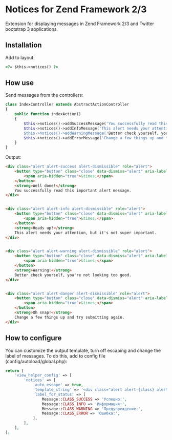 # Notices for Zend Framework 2/3

Extension for displaying messages in Zend Framework 2/3 and Twitter bootstrap 3 applications.


## Installation

Add to layout:
```html
<?= $this->notices() ?>
```


## How use

Send messages from the controllers:

```php
class IndexController extends AbstractActionController
{
    public function indexAction()
    {
        $this->notices()->addSuccessMessage('You successfully read this important alert message.');
        $this->notices()->addInfoMessage('This alert needs your attention, but it's not super important.');
        $this->notices()->addWarningMessage('Better check yourself, you're not looking too good.');
        $this->notices()->addErrorMessage('Change a few things up and try submitting again.');
    }
}
```

Output:

```html
<div class="alert alert-success alert-dismissible" role="alert">
    <button type="button" class="close" data-dismiss="alert" aria-label="Close">
        <span aria-hidden="true">&times;</span>
    </button>
    <strong>Well done!</strong>
    You successfully read this important alert message.
</div>


<div class="alert alert-info alert-dismissible" role="alert">
    <button type="button" class="close" data-dismiss="alert" aria-label="Close">
        <span aria-hidden="true">&times;</span>
    </button>
    <strong>Heads up!</strong>
    This alert needs your attention, but it's not super important.
</div>


<div class="alert alert-warning alert-dismissible" role="alert">
    <button type="button" class="close" data-dismiss="alert" aria-label="Close">
        <span aria-hidden="true">&times;</span>
    </button>
    <strong>Warning!</strong>
    Better check yourself, you're not looking too good.
</div>


<div class="alert alert-danger alert-dismissible" role="alert">
    <button type="button" class="close" data-dismiss="alert" aria-label="Close">
        <span aria-hidden="true">&times;</span>
    </button>
    <strong>Oh snap!</strong>
    Change a few things up and try submitting again.
</div>
```


## How to configure

You can customize the output template, turn off escaping and change the label of messages.
To do this, add to config file (config/autoload/global.php):

```php
return [
    'view_helper_config' => [
        'notices' => [
            'auto_escape' => true,
            'template_string' => '<div class="alert alert-{class} alert-dismissible" role="alert">{text}</div>',
            'label_for_status' => [
                Message::CLASS_SUCCESS => 'Успешно:',
                Message::CLASS_INFO => 'Информация:',
                Message::CLASS_WARNING => 'Предупреждение:',
                Message::CLASS_ERROR => 'Ошибка:',
            ],
        ],
    ],
];
```
